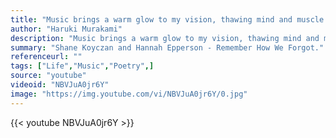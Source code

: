 ```yaml
---
title: "Music brings a warm glow to my vision, thawing mind and muscle from their endless wintering."
author: "Haruki Murakami"
description: "Music brings a warm glow to my vision, thawing mind and muscle from their endless wintering. - Haruki Murakami quotes from GetInspired365.com"
summary: "Shane Koyczan and Hannah Epperson - Remember How We Forgot."
referenceurl: ""
tags: ["Life","Music","Poetry",]
source: "youtube"
videoid: "NBVJuA0jr6Y"
image: "https://img.youtube.com/vi/NBVJuA0jr6Y/0.jpg"
---
```


{{< youtube NBVJuA0jr6Y >}}
